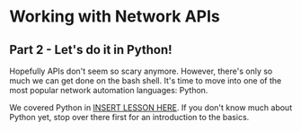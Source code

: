 # Working with Network APIs
## Part 2 - Let's do it in Python!

Hopefully APIs don't seem so scary anymore. However, there's only so much we can get done on the bash shell. It's time to move into one of the most popular network automation languages: Python.

<div class="alert alert-success" role="alert">
  We covered Python in <a href="#" class="alert-link">INSERT LESSON HERE</a>. If you don't know much about Python yet, stop over there first for an introduction to the basics.
</div>